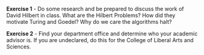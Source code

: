 **Exercise 1** - Do some research and be prepared to discuss the work of David Hilbert in class.  What are the Hilbert Problems?  How did they motivate Turing and Goedel?  Why do we care the algorithms halt?

**Exercise 2** - Find your department office and determine who your academic advisor is.  If you are undeclared, do this for the College of Liberal Arts and Sciences.

